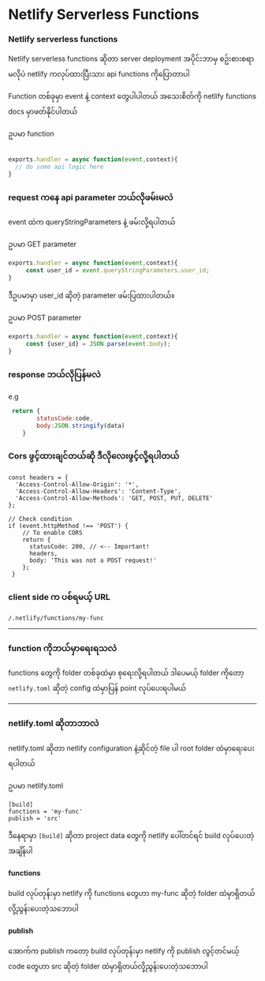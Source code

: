 # Netlify Serverless Functions


### Netlify serverless functions

Netlify serverless functions ဆိုတာ server deployment အပိုင်းဘာမှ စဥ်းစားစရာမလိုပဲ netlify ကလုပ်ထားပြီးသား api functions ကိုပြောတာပါ

Function တစ်ခုမှာ event နဲ့ context တွေပါပါတယ် အသေးစိတ်ကို netlify functions docs မှာဖတ်နိုင်ပါတယ်

ဥပမာ function

```javascript

exports.handler = async function(event,context){
  // do some api logic here
}

``` 

### request ကနေ api parameter ဘယ်လိုဖမ်းမလဲ

event ထဲက queryStringParameters နဲ့ ဖမ်းလို့ရပါတယ် 

ဥပမာ GET parameter


```javascript
exports.handler = async function(event,context){
     const user_id = event.queryStringParameters.user_id;
}
``` 

ဒီဥပမာမှာ user_id ဆိုတဲ့ parameter ဖမ်းပြထားပါတယ်။

ဥပမာ POST parameter

```javascript
exports.handler = async function(event,context){
     const {user_id} = JSON.parse(event.body);
}
```

### response ဘယ်လိုပြန်မလဲ

e.g
```javascript
 return {
        statusCode:code,
        body:JSON.stringify(data)
    }
```

### Cors ဖွင့်ထားချင်တယ်ဆို ဒီလိုလေးဖွင့်လို့ရပါတယ်

```
const headers = {
  'Access-Control-Allow-Origin': '*',
  'Access-Control-Allow-Headers': 'Content-Type',
  'Access-Control-Allow-Methods': 'GET, POST, PUT, DELETE'
};

// Check condition
if (event.httpMethod !== 'POST') {
    // To enable CORS
    return {
      statusCode: 200, // <-- Important!
      headers,
      body: 'This was not a POST request!'
    };
 }

```



### client side က ပစ်ရမယ့် URL 

```
/.netlify/functions/my-func
```

----------

### function ကိုဘယ်မှာရေးရသလဲ

functions တွေကို folder တစ်ခုထဲမှာ စုရေးလို့ရပါတယ်
ဒါပေမယ့် folder ကိုတော့ `netlify.toml` ဆိုတဲ့ config ထဲမှာပြန် point လုပ်ပေးရပါမယ်

----------

### netlify.toml ဆိုတာဘာလဲ

netlify.toml ဆိုတာ netlify configuration နဲ့ဆိုင်တဲ့ file ပါ root folder ထဲမှာရေးပေးရပါတယ်

ဥပမာ netlify.toml

```
[build]
functions = 'my-func'
publish = 'src'
```
ဒီနေရာမှာ `[build]` ဆိုတာ project data တွေကို netlify ပေါ်တင်ရင် build လုပ်ပေးတဲ့အချိန်ပါ 

#### functions
build လုပ်တုန်းမှာ netlify ကို functions တွေဟာ my-func ဆိုတဲ့ folder ထဲမှာရှိတယ်လို့ညွန်းပေးတဲ့သဘောပါ

#### publish
အောက်က publish ကတော့ build လုပ်တုန်းမှာ netlify ကို publish လွင့်တင်မယ့် code တွေဟာ src ဆိုတဲ့ folder ထဲမှာရှိတယ်လို့ညွန်းပေးတဲ့သဘောပါ


